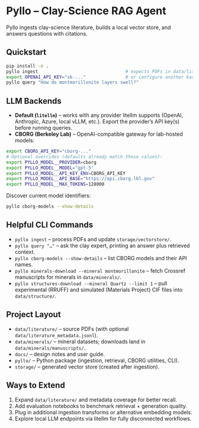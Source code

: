 # Pyllo – Clay-Science RAG Agent

Pyllo ingests clay-science literature, builds a local vector store, and answers questions with citations.

## Quickstart
```bash
pip install -e .
pyllo ingest                                 # expects PDFs in data/literature/
export OPENAI_API_KEY="sk-..."               # or configure another backend
pyllo query "How do montmorillonite layers swell?"
```

## LLM Backends
- **Default (`litellm`)** – works with any provider litellm supports (OpenAI, Anthropic, Azure, local vLLM, etc.). Export the provider’s API key(s) before running queries.
- **CBORG (Berkeley Lab)** – OpenAI-compatible gateway for lab-hosted models:
```bash
export CBORG_API_KEY="cborg-..."
# Optional overrides (defaults already match these values):
export PYLLO_MODEL__PROVIDER=cborg
export PYLLO_MODEL__MODEL="gpt-5"
export PYLLO_MODEL__API_KEY_ENV=CBORG_API_KEY
export PYLLO_MODEL__API_BASE="https://api.cborg.lbl.gov"
export PYLLO_MODEL__MAX_TOKENS=128000
```
Discover current model identifiers:
```bash
pyllo cborg-models --show-details
```

## Helpful CLI Commands
- `pyllo ingest` – process PDFs and update `storage/vectorstore/`.
- `pyllo query "…"` – ask the clay expert, printing an answer plus retrieved context.
- `pyllo cborg-models --show-details` – list CBORG models and their API names.
- `pyllo minerals-download --mineral montmorillonite` – fetch Crossref manuscripts for minerals in `data/minerals/`.
- `pyllo structures-download --mineral Quartz --limit 1` – pull experimental (RRUFF) and simulated (Materials Project) CIF files into `data/structure/`.

## Project Layout
- `data/literature/` – source PDFs (with optional `data/literature_metadata.jsonl`).
- `data/minerals/` – mineral datasets; downloads land in `data/minerals/manuscripts/`.
- `docs/` – design notes and user guide.
- `pyllo/` – Python package (ingestion, retrieval, CBORG utilities, CLI).
- `storage/` – generated vector store (created after ingestion).

## Ways to Extend
1. Expand `data/literature/` and metadata coverage for better recall.
2. Add evaluation notebooks to benchmark retrieval + generation quality.
3. Plug in additional ingestion transforms or alternative embedding models.
4. Explore local LLM endpoints via litellm for fully disconnected workflows.
